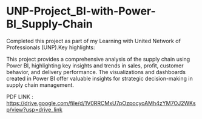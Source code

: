 # UNP-Project_BI-with-Power-BI_Supply-Chain

Completed this project as part of my Learning with United Network of Professionals (UNP).Key highlights:

This project provides a comprehensive analysis of the supply chain using Power BI, highlighting key insights and trends in sales, profit, customer behavior, and delivery performance. The visualizations and dashboards created in Power BI offer valuable insights for strategic decision-making in supply chain management.

PDF LINK : https://drive.google.com/file/d/1V0RRCMxU7pOzpocyoAMh4zYM7OJ2WKsp/view?usp=drive_link
